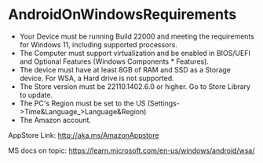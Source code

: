 # AndroidOnWindowsRequirements

* Your Device must be running Build 22000 and meeting the requirements for Windows 11, including supported processors.
* The Computer must support virtualization and be enabled in BIOS/UEFI and Optional Features (Windows Components * Features).
* The device must have at least 8GB of RAM and SSD as a Storage device. For WSA, a Hard drive is not supported.
* The Store version must be 22110.1402.6.0 or higher. Go to Store Library to update.
* The PC's Region must be set to the US (Settings->Time&Language_>Language&Region)
* The Amazon account.

AppStore Link: http://aka.ms/AmazonAppstore

MS docs on topic: https://learn.microsoft.com/en-us/windows/android/wsa/


